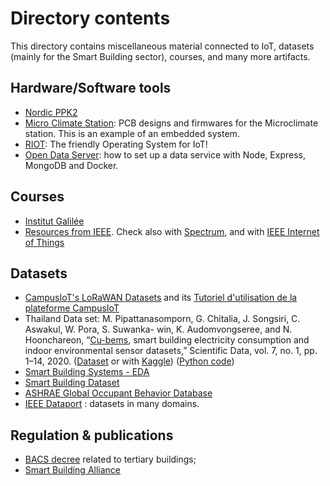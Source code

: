 # Directory contents

This directory contains miscellaneous material connected to IoT, datasets (mainly for the Smart Building sector), courses, and many more artifacts.

## Hardware/Software tools

- [Nordic PPK2](https://www.nordicsemi.com/Products/Development-hardware/Power-Profiler-Kit-2)
- [Micro Climate Station](https://github.com/i2hm/micro_climate_station): PCB designs and firmwares for the Microclimate station. This is an example of an embedded system.
- [RIOT](https://github.com/donsez/RIOT): The friendly Operating System for IoT!
- [Open Data Server](https://github.com/donsez/opendata_server): how to set up a data service with Node, Express, MongoDB and Docker.

## Courses

- [Institut Galilée](https://github.com/institut-galilee)
- [Resources from IEEE](https://spectrum.ieee.org/ai-iot-smart-grid-courses). Check also with [Spectrum](https://spectrum.ieee.org/tag/internet-of-things), and with [IEEE Internet of Things](https://iot.ieee.org/2)

## Datasets

- [CampusIoT's LoRaWAN Datasets](https://github.com/CampusIoT/datasets) and its [Tutoriel d'utilisation de la plateforme CampusIoT](https://github.com/CampusIoT/tutorial)
- Thailand Data set: M. Pipattanasomporn, G. Chitalia, J. Songsiri, C. Aswakul, W. Pora, S. Suwanka- win, K. Audomvongseree, and N. Hoonchareon, “[Cu-bems](https://www.researchgate.net/publication/343078613_CU-BEMS_smart_building_electricity_consumption_and_indoor_environmental_sensor_datasets), smart building electricity consumption and indoor environmental sensor datasets,” Scientific Data, vol. 7, no. 1, pp. 1–14, 2020. ([Dataset](https://sgrudata.github.io/) or with [Kaggle](https://www.kaggle.com/datasets/claytonmiller/cubems-smart-building-energy-and-iaq-data)) ([Python code](https://nbviewer.org/github/mpipatta/mpipatta.github.io/blob/master/CHAM5.ipynb))
- [Smart Building Systems - EDA](https://www.kaggle.com/code/halimedogan/smart-building-system-eda)
- [Smart Building Dataset](https://www.kaggle.com/datasets/ranakrc/smart-building-system)
- [ASHRAE Global Occupant Behavior Database](https://www.kaggle.com/datasets/claytonmiller/ashrae-global-occupant-behavior-database)
- [IEEE Dataport](https://ieee-dataport.org/) : datasets in many domains.


## Regulation & publications

- [BACS decree](https://www.adeunis.com/en/bacs-decree-buildings/) related to tertiary buildings;
- [Smart Building Alliance](https://www.smartbuildingsalliance.org/en/resources/sba-publications)
